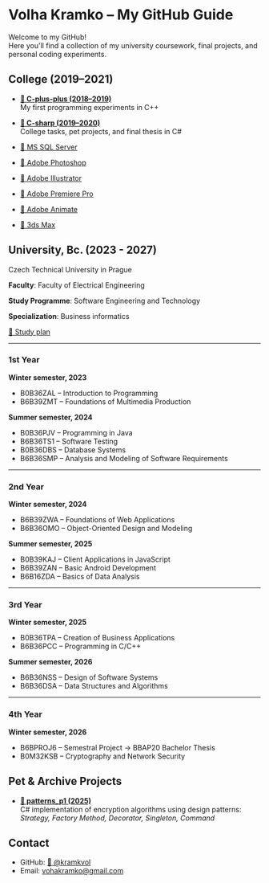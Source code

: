 # Volha Kramko – My GitHub Guide

Welcome to my GitHub!  
Here you'll find a collection of my university coursework, final projects, and personal coding experiments.

## College (2019–2021)

- **[🔗 C-plus-plus (2018–2019)](https://github.com/kramkvol/C-plus-plus)**  
  My first programming experiments in C++
  
- **[🔗 C-sharp (2019–2020)](https://github.com/kramkvol/C-sharp)**  
  College tasks, pet projects, and final thesis in C#  

- [🔗 MS SQL Server]()
- [🔗 Adobe Photoshop]()
- [🔗 Adobe Illustrator]()
- [🔗 Adobe Premiere Pro]()
- [🔗 Adobe Animate]()
- [🔗 3ds Max]()

## University, Bc. (2023 - 2027)

Czech Technical University in Prague 

**Faculty**: Faculty of Electrical Engineering

**Study Programme**: Software Engineering and Technology

**Specialization**: Business informatics

[🔗 Study plan](https://intranet.fel.cvut.cz/en/education/bk/plany/pl30021569.html)

---

### 1st Year
**Winter semester, 2023**
- B0B36ZAL – Introduction to Programming  
- B6B39ZMT – Foundations of Multimedia Production  

**Summer semester, 2024**
- B0B36PJV – Programming in Java  
- B6B36TS1 – Software Testing  
- B0B36DBS – Database Systems  
- B6B36SMP – Analysis and Modeling of Software Requirements

---

### 2nd Year
**Winter semester, 2024**
- B6B39ZWA – Foundations of Web Applications  
- B6B36OMO – Object-Oriented Design and Modeling  

**Summer semester, 2025**
- B0B39KAJ – Client Applications in JavaScript  
- B6B39ZAN – Basic Android Development  
- B6B16ZDA – Basics of Data Analysis  

---

### 3rd Year
**Winter semester, 2025**
- B0B36TPA – Creation of Business Applications  
- B6B36PCC – Programming in C/C++  

**Summer semester, 2026**
- B6B36NSS – Design of Software Systems  
- B6B36DSA – Data Structures and Algorithms  

---

### 4th Year
**Winter semester, 2026**
- B6BPROJ6 – Semestral Project → BBAP20 Bachelor Thesis  
- B0M32KSB – Cryptography and Network Security  

## Pet & Archive Projects

- **[🔗 patterns_p1 (2025)](https://github.com/kramkvol/patterns_p1)**  
  C# implementation of encryption algorithms using design patterns:  
  *Strategy, Factory Method, Decorator, Singleton, Command*  

## Contact

- GitHub: [🔗 @kramkvol](https://github.com/kramkvol)  
- Email: vohakramko@gmail.com
